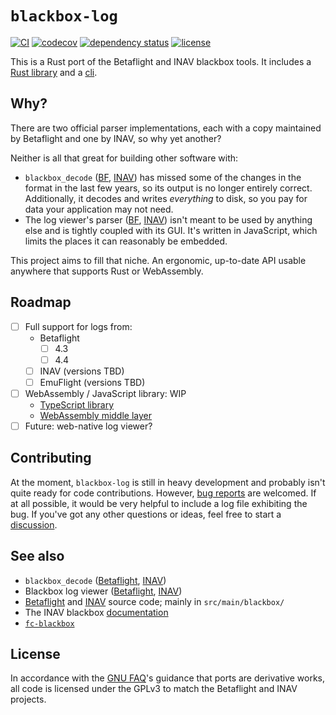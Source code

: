 # `blackbox-log`

[![CI](https://github.com/wetheredge/blackbox/actions/workflows/ci.yaml/badge.svg)](https://github.com/wetheredge/blackbox/actions/workflows/ci.yaml)
[![codecov](https://codecov.io/gh/wetheredge/blackbox/branch/main/graph/badge.svg)](https://codecov.io/gh/wetheredge/blackbox)
[![dependency status](https://deps.rs/repo/github/wetheredge/blackbox/status.svg)](https://deps.rs/repo/github/wetheredge/blackbox)
[![license](https://img.shields.io/github/license/wetheredge/blackbox)](https://github.com/wetheredge/blackbox/blob/main/COPYING)

This is a Rust port of the Betaflight and INAV blackbox tools. It includes a
[Rust library](./blackbox-log) and a [cli](./bbl2csv).

## Why?

There are two official parser implementations, each with a copy maintained by
Betaflight and one by INAV, so why yet another?

Neither is all that great for building other software with:
- `blackbox_decode` ([BF][bf-tools], [INAV][inav-tools]) has missed some of
  the changes in the format in the last few years, so its output is no longer
  entirely correct. Additionally, it decodes and writes *everything* to disk,
  so you pay for data your application may not need.
- The log viewer's parser ([BF][bf-viewer], [INAV][inav-viewer]) isn't meant to
  be used by anything else and is tightly coupled with its GUI. It's written in
  JavaScript, which limits the places it can reasonably be embedded.

This project aims to fill that niche. An ergonomic, up-to-date API usable
anywhere that supports Rust or WebAssembly.

## Roadmap

- [ ] Full support for logs from:
  - Betaflight
    - [ ] 4.3
    - [ ] 4.4
  - [ ] INAV (versions TBD)
  - [ ] EmuFlight (versions TBD)
- [ ] WebAssembly / JavaScript library: WIP
  - [TypeScript library](./blackbox-log-js)
  - [WebAssembly middle layer](./blackbox-log-wasm)
- [ ] Future: web-native log viewer?

## Contributing

At the moment, `blackbox-log` is still in heavy development and probably isn't
quite ready for code contributions. However, [bug reports][bugs] are welcomed.
If at all possible, it would be very helpful to include a log file exhibiting
the bug. If you've got any other questions or ideas, feel free to start a
[discussion][discussions].

## See also

- `blackbox_decode` ([Betaflight][bf-tools], [INAV][inav-tools])
- Blackbox log viewer ([Betaflight][bf-viewer], [INAV][inav-viewer])
- [Betaflight][betaflight] and [INAV][inav] source code; mainly in `src/main/blackbox/`
- The INAV blackbox [documentation](https://github.com/iNavFlight/inav/blob/master/docs/development/Blackbox%20Internals.md)
- [`fc-blackbox`](https://lib.rs/crates/fc-blackbox)

## License

In accordance with the [GNU FAQ][gpl-ports]'s guidance that ports are
derivative works, all code is licensed under the GPLv3 to match the Betaflight
and INAV projects.

[bf-tools]: https://github.com/betaflight/blackbox-tools
[bf-viewer]: https://github.com/betaflight/blackbox-log-viewer
[inav-tools]: https://github.com/iNavFlight/blackbox-tools
[inav-viewer]: https://github.com/iNavFlight/blackbox-log-viewer
[betaflight]: https://github.com/betaflight/betaflight
[inav]: https://github.com/iNavFlight/inav
[emuflight]: https://github.com/emuflight/EmuFlight
[bugs]: https://github.com/wetheredge/blackbox/issues
[discussions]: https://github.com/wetheredge/blackbox/discussions
[gpl-ports]: https://www.gnu.org/licenses/gpl-faq.html#TranslateCode
